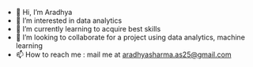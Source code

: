 - 👋 Hi, I’m Aradhya
- 👀 I’m interested in data analytics
- 🌱 I’m currently learning to acquire best skills
- 💞️ I’m looking to collaborate for a project using data analytics, machine learning
- 📫 How to reach me : mail me at aradhyasharma.as25@gmail.com

<!---
aradhyasharma25/aradhyasharma25 is a ✨ special ✨ repository because its `README.md` (this file) appears on your GitHub profile.
You can click the Preview link to take a look at your changes.
--->

